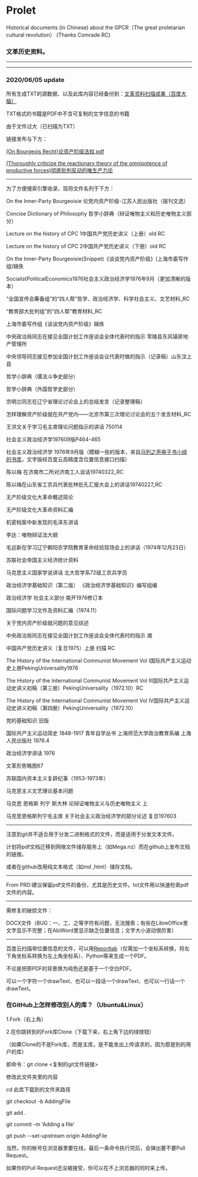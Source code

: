 # Prolet
Historical documents (in Chinese) about the GPCR（The great proletarian cultural revolution） (Thanks Comrade RC)

### 文革历史资料。

---

---

### 2020/06/05 update

所有生成TXT的源数据、以及此库内容已经备份到：[文革资料扫描成果（百度大脑）](https://mega.nz/folder/SDAxhK6L#t6lwA-MQPvKKtjaSEDkb8A)

TXT格式的书籍是PDF中不含可复制的文字信息的书籍

由于文件过大（已扫描为TXT）

链接发布与下方：

[(On Bourgeois Recht)论资产阶级法权.pdf](https://mega.nz/file/4M4DGZ6K#mW5YLapLyYDyl5qpoD_vFKDY0YyQI8uTUiofGHO3JNE)

[(Thoroughly criticize the reactionary theory of the omnipotence of productive forces)彻底批判反动的唯生产力论](https://mega.nz/file/JRpHxAZI#JF_8EbPkyZ8aS47pOuExa9WLTFORo927JHojH6v3wW8)

---
为了方便搜索引擎收录，现将文件名列于下方：

On the Inner-Party Bourgeoisie 论党内资产阶级-江苏人民出版社（报刊文选）

Concise Dictionary of Philosophy 哲学小辞典（辩证唯物主义和历史唯物主义部分）

Lecture on the history of CPC 1中国共产党历史讲义（上册）old RC

Lecture on the history of CPC 2中国共产党历史讲义（下册）old RC

On the Inner-Party Bourgeoisie(Snippet)《谈谈党内资产阶级》(上海市委写作组)辑佚

SocialistPoliticalEconomics1976社会主义政治经济学1976年9月（更加清晰的版本）

“全国宣传会筹备组”的“四人帮”哲学、政治经济学、科学社会主义、文艺材料_RC

“教育部大批判组”的“四人帮”教育材料_RC

上海市委写作组《谈谈党内资产阶级》辑佚

中央政治局同志在接见全国计划工作座谈会全体代表时的指示 零陵县东风镇房地产管理所

中央领导同志接见参加全国计划工作座谈会议代表时做的指示（记录稿）山东汶上县

哲学小辞典（儒法斗争史部分）

哲学小辞典（外国哲学史部分）

宗明兰同志在辽宁省理论讨论会上的总结发言（记录整理稿）

怎样理解资产阶级就在共产党内——北京市第三次理论讨论会的五个发言材料_RC

王洪文关于学习毛主席理论问题指示的讲话 750114

社会主义政治经济学197609版P464-465

社会主义政治经济学 1976年9月版（模糊一些的版本，来自[马列之声电子书小组的书库](https://tieba.baidu.com/p/6212671631)，文字版经百度云高精度含位置信息接口扫描）

陈以梅 在济南市二所对济南工人谈话19740322_RC

陈以梅在山东省工农兵代表批林批孔汇报大会上的讲话19740227_RC

无产阶级文化大革命概述简论

无产阶级文化大革命资料汇编

机密档案中新发现的毛泽东讲话

李达：唯物辩证法大纲

毛远新在学习辽宁朝阳农学院教育革命经验现场会上的讲话（1974年12月23日）

苏联社会帝国主义经济统计资料

马克思主义国家学说讲话 北大哲学系72级工农兵学员

政治经济学基础知识（第二版） 《政治经济学基础知识》编写组编

政治经济学 社会主义部分 南开1976修订本

国际问题学习文件及资料汇编（1974.11）

关于党内资产阶级就问题的意见综述

中央政治局同志在接见全国计划工作座谈会全体代表时的指示 湘

中国共产党历史讲义（复旦1975）上册 扫描 RC

The History of the International Communist Movement Vol I国际共产主义运动史上册PekingUniversality1976

The History of the International Communist Movement Vol III国际共产主义运动史讲义初稿（第三册）PekingUniversality（1972.10）RC

The History of the International Communist Movement Vol IV国际共产主义运动史讲义初稿（第四册）PekingUniversality（1972.10）

党的基础知识 旧版

国际共产主义运动简史 1848-1917 青年自学丛书 上海师范大学政治教育系编 上海人民出版社 1976.4

政治经济学讲话 1976

文革形势略图67

苏联国内资本主义复辟纪事（1953-1973年）

马克思主义文艺理论基本问题

马克思 恩格斯 列宁 斯大林 论辩证唯物主义与历史唯物主义 上

马克思恩格斯列宁毛主席 关于社会主义政治经济学的部分论述 复旦197603

---
注意到git并不适合用于分发二进制格式的文件，而是适用于分发文本文件。

计划将pdf文档迁移到网络文件储存服务上（如Mega.nz）而在github上发布文档的链接。

或者在github改用纯文本格式（如md ,html）储存文档。

---
From PRD:建议保留pdf文件的备份，尤其是历史文件。txt文件用以快速检索pdf文件的内容。

---
需修复的破损文件：

DOCX文件（BUG：一、工、之等字符有问题，无法搜索；有些在LibreOffice里文字显示不完整；在AbiWord里显示缺乏位置信息；文字大小波动很厉害）

---
百度云扫描带位置信息的文件，可以用[Reportlab](https://www.reportlab.com/docs/reportlab-userguide.pdf)（仅需加一个坐标系转换，将左下角坐标系转换为左上角坐标系）、Python等来生成一个PDF。

不论是把原PDF的背景换为纯色还是基于一个空白PDF。

可以一个字符一个drawText、也可以一段话一个drawText、也可以一行话一个drawText。

### 在GitHub上怎样修改别人的库？（Ubuntu&Linux）

1.Fork（右上角）

2.在你跳转到的Fork库Clone（下载下来，右上角下边的绿按钮）

（如果Clone的不是Fork库，而是主库，是不能发出上传请求的，因为那是别的用户的库）

即命令：git clone \<复制的git文件链接\>

修改此文件夹里的内容

cd 此库下载到的文件夹路径

git checkout -b AddingFile

git add .

git commit -m 'Adding a file'

git push --set-upstream origin AddingFile

当然，你的帐号在浏览器里要在线，最后一条命令执行完后，会弹出要不要Pull Request。

如果你的Pull Request还没被接受，你可以在不上浏览器的同时来上传。
